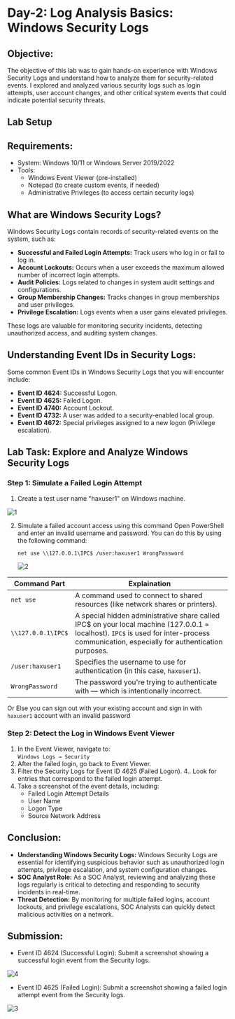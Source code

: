 # Day-2: Log Analysis Basics: Windows Security Logs

## Objective:

The objective of this lab was to gain hands-on experience with Windows Security Logs and understand how to analyze them for security-related events. I explored and analyzed various security logs such as login attempts, user account changes, and other critical system events that could indicate potential security threats.

## Lab Setup

## Requirements:
- System: Windows 10/11 or Windows Server 2019/2022
- Tools:
  - Windows Event Viewer (pre-installed)
  - Notepad (to create custom events, if needed)
  - Administrative Privileges (to access certain security logs)

## What are Windows Security Logs?
Windows Security Logs contain records of security-related events on the system, such as:

- **Successful and Failed Login Attempts:** Track users who log in or fail to log in.
- **Account Lockouts:** Occurs when a user exceeds the maximum allowed number of incorrect login attempts.
- **Audit Policies:** Logs related to changes in system audit settings and configurations.
- **Group Membership Changes:** Tracks changes in group memberships and user privileges.
- **Privilege Escalation:** Logs events when a user gains elevated privileges.<br>

These logs are valuable for monitoring security incidents, detecting unauthorized access, and auditing system changes.

## Understanding Event IDs in Security Logs:
Some common Event IDs in Windows Security Logs that you will encounter include:

- **Event ID 4624:** Successful Logon.
- **Event ID 4625:** Failed Logon.
- **Event ID 4740:** Account Lockout.
- **Event ID 4732:** A user was added to a security-enabled local group.
- **Event ID 4672:** Special privileges assigned to a new logon (Privilege escalation).

## Lab Task: Explore and Analyze Windows Security Logs

### Step 1: Simulate a Failed Login Attempt

1. Create a test user name "haxuser1" on Windows machine.

![1](https://github.com/user-attachments/assets/716f6492-2fa9-43dc-a1ca-b73e38095c7b)

2. Simulate a failed account access using this command Open PowerShell and enter an invalid username and password. You can do this by using the following command:<br>

       net use \\127.0.0.1\IPC$ /user:haxuser1 WrongPassword

   ![2  ](https://github.com/user-attachments/assets/d572989c-91f8-4821-bc4e-a15a9792e19d)

| Command Part | Explaination |
| --- | --- |
| `net use` | A command used to connect to shared resources (like network shares or printers). |
| `\\127.0.0.1\IPC$` | A special hidden administrative share called IPC$ on your local machine (127.0.0.1 = localhost). `IPC$` is used for inter-process communication, especially for authentication purposes. |
| `/user:haxuser1` | Specifies the username to use for authentication (in this case, `haxuser1`). |
| `WrongPassword` | The password you're trying to authenticate with — which is intentionally incorrect. |

Or Else you can sign out with your existing account and sign in with `haxuser1` account with an invalid password

### Step 2: Detect the Log in Windows Event Viewer

1. In the Event Viewer, navigate to:<br>
   `Windows Logs → Security`
2. After the failed login, go back to Event Viewer.
3. Filter the Security Logs for Event ID 4625 (Failed Logon). 4.. Look for entries that correspond to the failed login attempt.
4. Take a screenshot of the event details, including:
    - Failed Login Attempt Details
    - User Name
    - Logon Type
    - Source Network Address

## Conclusion:
- **Understanding Windows Security Logs:** Windows Security Logs are essential for identifying suspicious behavior such as unauthorized login attempts, privilege escalation, and system configuration changes.
- **SOC Analyst Role:** As a SOC Analyst, reviewing and analyzing these logs regularly is critical to detecting and responding to security incidents in real-time.
- **Threat Detection:** By monitoring for multiple failed logins, account lockouts, and privilege escalations, SOC Analysts can quickly detect malicious activities on a network.

## Submission:
- Event ID 4624 (Successful Login): Submit a screenshot showing a successful login event from the Security logs.

![4](https://github.com/user-attachments/assets/ee760eef-e77e-4342-8ecc-fd0ab81d3430)
 
- Event ID 4625 (Failed Login): Submit a screenshot showing a failed login attempt event from the Security logs.

![3](https://github.com/user-attachments/assets/7ae869c2-421d-4ef2-b4a3-7e4510e0c4fb)







